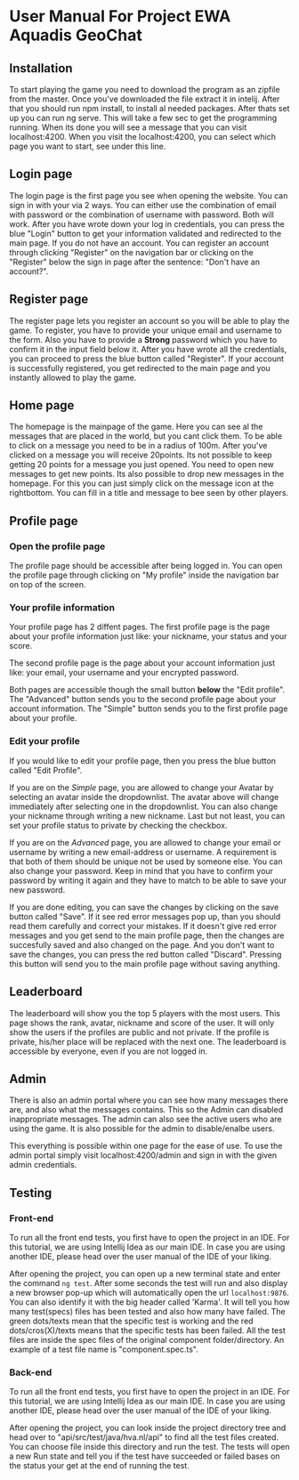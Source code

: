# User Manual For Project EWA Aquadis GeoChat

## Installation
To start playing the game you need to download the program as an zipfile from the master. Once you've downloaded the file extract it in intelij.
After that you should run npm install, to install al needed packages. After thats set up you can run ng serve. This will take a few sec to get the programming running. When its done you will see a message that you can visit localhost:4200.
When you visit the localhost:4200, you can select which page you want to start, see under this line.

## Login page
The login page is the first page you see when opening the website. You can sign in with your via 2 ways. You can either use the combination of email with password or the combination of username with password. Both will work. After you have wrote down your log in credentials, you can press the blue "Login" button to get your information validated and redirected to the main page. If you do not have an account. You can register an account through clicking "Register" on the navigation bar or clicking on the "Register" below the sign in page after the sentence: "Don't have an account?".

## Register page
The register page lets you register an account so you will be able to play the game. To register, you have to provide your unique email and username to the form. Also you have to provide a **Strong** password which you have to confirm it in the input field below it. After you have wrote all the credentials, you can proceed to press the blue button called "Register". If your account is successfully registered, you get redirected to the main page and you instantly allowed to play the game.

## Home page
The homepage is the mainpage of the game. Here you can see al the messages that are placed in the world, but you cant click them. To be able to click on a message you need to be in a radius of 100m. After you've clicked on a message you will receive 20points. Its not possible to keep getting 20 points for a message you just opened. You need to open new messages to get new points. 
Its also possible to drop new messages in the homepage. For this you can just simply click on the message icon at the rightbottom. You can fill in a title and message to bee seen by other players.

## Profile page
### Open the profile page
The profile page should be accessible after being logged in. You can open the profile page through clicking on "My profile" inside the navigation bar on top of the screen.

### Your profile information
Your profile page has 2 diffent pages. The first profile page is the page about your profile information just like: your nickname, your status and your score. 

The second profile page is the page about your account information just like: your email, your username and your encrypted password.

Both pages are accessible though the small button **below** the "Edit profile". The "Advanced" button sends you to the second profile page about your account information. The "Simple" button sends you to the first profile page about your profile.

### Edit your profile
If you would like to edit your profile page, then you press the blue button called "Edit Profile". 

If you are on the *Simple* page, you are allowed to change your Avatar by selecting an avatar inside the dropdownlist. The avatar above will change immediately after selecting one in the dropdownlist. You can also change your nickname through writing a new nickname. Last but not least, you can set your profile status to private by checking the checkbox.

If you are on the *Advanced* page, you are allowed to change your email or username by writing a new email-address or username. A requirement is that both of them should be unique not be used by someone else. You can also change your password. Keep in mind that you have to confirm your password by writing it again and they have to match to be able to save your new password.

If you are done editing, you can save the changes by clicking on the save button called "Save". If it see red error messages pop up, than you should read them carefully and correct your mistakes. If it doesn't give red error messages and you get send to the main profile page, then the changes are succesfully saved and also changed on the page. And you don't want to save the changes, you can press the red button called "Discard". Pressing this button will send you to the main profile page without saving anything.

## Leaderboard
The leaderboard will show you the top 5 players with the most users. This page shows the rank, avatar, nickname and score of the user. It will only show the users if the profiles are public and not private. If the profile is private, his/her place will be replaced with the next one. The leaderboard is accessible by everyone, even if you are not logged in.

## Admin
There is also an admin portal where you can see how many messages there are, and also what the messages contains. This so the Admin can disabled inappropriate messages. The admin can also see the active users who are using the game. It is also possible for the admin to disable/enalbe users.

This everything is possible within one page for the ease of use. To use the admin portal simply visit localhost:4200/admin and sign in with the given admin credentials.


## Testing
### Front-end
To run all the front end tests, you first have to open the project in an IDE. For this tutorial, we are using Intellij Idea as our main IDE. In case you are using another IDE,
please head over the user manual of the IDE of your liking.

After opening the project, you can open up a new terminal state and enter the command `ng test`. After some seconds the test will run and also display a new browser pop-up
which will automatically open the url `localhost:9876`. You can also identify it with the big header called 'Karma'.  It will tell you how many test(specs) files has been tested
and also how many have failed. The green dots/texts mean that the specific test is working and the red dots/cros(X)/texts means that the specific tests has been failed.
All the test files are inside the spec files of the original component folder/directory. An example of a test file name is "component.spec.ts".

### Back-end
To run all the front end tests, you first have to open the project in an IDE. For this tutorial, we are using Intellij Idea as our main IDE. In case you are using another IDE,
please head over the user manual of the IDE of your liking.

After opening the project, you can look inside the project directory tree and head over to "api/src/test/java/hva.nl/api" to find all the test files created. You can choose
file inside this directory and run the test. The tests will open a new Run state and tell you if the test have succeeded or failed bases on the status your get at the end of
running the test.


